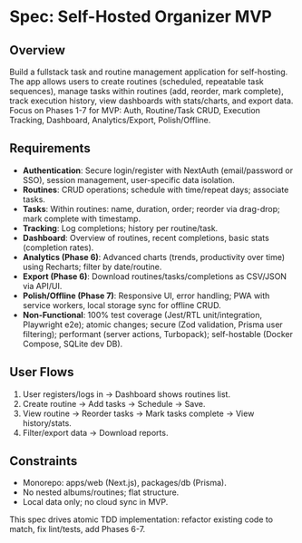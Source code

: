 
# Spec: Self-Hosted Organizer MVP

## Overview
Build a fullstack task and routine management application for self-hosting. The app allows users to create routines (scheduled, repeatable task sequences), manage tasks within routines (add, reorder, mark complete), track execution history, view dashboards with stats/charts, and export data. Focus on Phases 1-7 for MVP: Auth, Routine/Task CRUD, Execution Tracking, Dashboard, Analytics/Export, Polish/Offline.

## Requirements
- **Authentication**: Secure login/register with NextAuth (email/password or SSO), session management, user-specific data isolation.
- **Routines**: CRUD operations; schedule with time/repeat days; associate tasks.
- **Tasks**: Within routines: name, duration, order; reorder via drag-drop; mark complete with timestamp.
- **Tracking**: Log completions; history per routine/task.
- **Dashboard**: Overview of routines, recent completions, basic stats (completion rates).
- **Analytics (Phase 6)**: Advanced charts (trends, productivity over time) using Recharts; filter by date/routine.
- **Export (Phase 6)**: Download routines/tasks/completions as CSV/JSON via API/UI.
- **Polish/Offline (Phase 7)**: Responsive UI, error handling; PWA with service workers, local storage sync for offline CRUD.
- **Non-Functional**: 100% test coverage (Jest/RTL unit/integration, Playwright e2e); atomic changes; secure (Zod validation, Prisma user filtering); performant (server actions, Turbopack); self-hostable (Docker Compose, SQLite dev DB).

## User Flows
1. User registers/logs in → Dashboard shows routines list.
2. Create routine → Add tasks → Schedule → Save.
3. View routine → Reorder tasks → Mark tasks complete → View history/stats.
4. Filter/export data → Download reports.

## Constraints
- Monorepo: apps/web (Next.js), packages/db (Prisma).
- No nested albums/routines; flat structure.
- Local data only; no cloud sync in MVP.

This spec drives atomic TDD implementation: refactor existing code to match, fix lint/tests, add Phases 6-7.
